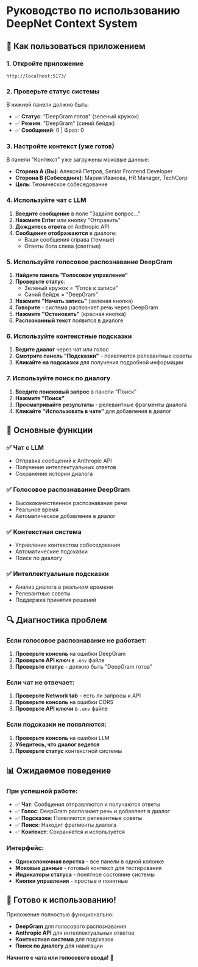 # Руководство по использованию DeepNet Context System

## 🚀 Как пользоваться приложением

### 1. **Откройте приложение**
```
http://localhost:5173/
```

### 2. **Проверьте статус системы**
В нижней панели должно быть:
- ✅ **Статус**: "DeepGram готов" (зеленый кружок)
- ✅ **Режим**: "DeepGram" (синий бейдж)
- ✅ **Сообщений**: 0 | Фраз: 0

### 3. **Настройте контекст (уже готов)**
В панели "Контекст" уже загружены моковые данные:
- **Сторона A (Вы)**: Алексей Петров, Senior Frontend Developer
- **Сторона B (Собеседник)**: Мария Иванова, HR Manager, TechCorp
- **Цель**: Техническое собеседование

### 4. **Используйте чат с LLM**
1. **Введите сообщение** в поле "Задайте вопрос..."
2. **Нажмите Enter** или кнопку "Отправить"
3. **Дождитесь ответа** от Anthropic API
4. **Сообщения отображаются** в диалоге:
   - Ваши сообщения справа (темные)
   - Ответы бота слева (светлые)

### 5. **Используйте голосовое распознавание DeepGram**
1. **Найдите панель "Голосовое управление"**
2. **Проверьте статус**:
   - Зеленый кружок = "Готов к записи"
   - Синий бейдж = "DeepGram"
3. **Нажмите "Начать запись"** (зеленая кнопка)
4. **Говорите** - система распознает речь через DeepGram
5. **Нажмите "Остановить"** (красная кнопка)
6. **Распознанный текст** появится в диалоге

### 6. **Используйте контекстные подсказки**
1. **Ведите диалог** через чат или голос
2. **Смотрите панель "Подсказки"** - появляются релевантные советы
3. **Кликайте на подсказки** для получения подробной информации

### 7. **Используйте поиск по диалогу**
1. **Введите поисковый запрос** в панели "Поиск"
2. **Нажмите "Поиск"**
3. **Просматривайте результаты** - релевантные фрагменты диалога
4. **Кликайте "Использовать в чате"** для добавления в диалог

## 🎯 Основные функции

### ✅ **Чат с LLM**
- Отправка сообщений к Anthropic API
- Получение интеллектуальных ответов
- Сохранение истории диалога

### ✅ **Голосовое распознавание DeepGram**
- Высококачественное распознавание речи
- Реальное время
- Автоматическое добавление в диалог

### ✅ **Контекстная система**
- Управление контекстом собеседования
- Автоматические подсказки
- Поиск по диалогу

### ✅ **Интеллектуальные подсказки**
- Анализ диалога в реальном времени
- Релевантные советы
- Поддержка принятия решений

## 🔍 Диагностика проблем

### Если голосовое распознавание не работает:
1. **Проверьте консоль** на ошибки DeepGram
2. **Проверьте API ключ** в `.env` файле
3. **Проверьте статус** - должно быть "DeepGram готов"

### Если чат не отвечает:
1. **Проверьте Network tab** - есть ли запросы к API
2. **Проверьте консоль** на ошибки CORS
3. **Проверьте API ключи** в `.env` файле

### Если подсказки не появляются:
1. **Проверьте консоль** на ошибки LLM
2. **Убедитесь, что диалог ведется**
3. **Проверьте статус** контекстной системы

## 📊 Ожидаемое поведение

### При успешной работе:
- ✅ **Чат**: Сообщения отправляются и получаются ответы
- ✅ **Голос**: DeepGram распознает речь и добавляет в диалог
- ✅ **Подсказки**: Появляются релевантные советы
- ✅ **Поиск**: Находит фрагменты диалога
- ✅ **Контекст**: Сохраняется и используется

### Интерфейс:
- **Одноколоночная верстка** - все панели в одной колонке
- **Моковые данные** - готовый контекст для тестирования
- **Индикаторы статуса** - понятное состояние системы
- **Кнопки управления** - простые и понятные

## 🎉 Готово к использованию!

Приложение полностью функционально:
- **DeepGram** для голосового распознавания
- **Anthropic API** для интеллектуальных ответов
- **Контекстная система** для подсказок
- **Поиск по диалогу** для навигации

**Начните с чата или голосового ввода!** 🚀
